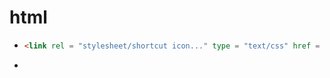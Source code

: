 # html

- <link/>

  ```html
  <link rel = "stylesheet/shortcut icon..." type = "text/css" href = "css/1.css">
  ```

  

- <style/>

- <script/>

- a

  ```html
  <a href = "http://www.baidu.com">content</a> &nbsp;
  
  href = "#12"锚点
  ```

- img

  ```html
  <a href = "">
  <img src="c:/nantong/a.jpg" style="height=12px;width=132px"/  alt = "" title="">
  </a>
  
  ```

  

- p/h1~h6(块级标签)/div<白>

  ```html
  <p>
      this is paragraph 1
      <br/>
  </p>
  ```

- span(行内)

- div

- input

  ```html
  <form action = "http://localhost:11212/index" method = "GET/POST">
  	<input type="text/passwrod/submit/reset/button..." value="123" name = "user"/>    
      A <input type="radio" name = "gender" value = "1"/>
      B <input type="radio" name = "gender" value = "2"/>
      C <input type="radio" name = "gender" value = "3"/>   
      <!--用name + value来区分不同的选择-->
  	<input type = "file" name = "fname"/> + from[attr](enctype = "multipart/form-data")
      
      <textarea name="">abcdefg</textarea> #默认值是在中间的，而不是自闭和的
  
      <select name="" size = 10 multipul="multipul"> #默认是1，这样就可以多选了#多选
  		<optgroup label=" ">
      	    <option value = "1"></option>
  	        <option value = "2"></option>        
          </optgroup>
  
          <option value = "3" slected = "selected"></option>        #设置默认值
      </select>
      
  </form>
  
  ```

- ul/li

  ```html
  <ul>
      <li></li>
      <li></li>
      <li></li>
  <ul>
  <ol>#有序的
      
  </ol>
  
  <dl>
      
  </dl>
  ```

- table

  ```html
  <table>
      <tr>
      	<td></td>
          <td></td>
          <td></td>
      </tr>
  </table>
  ```

  
